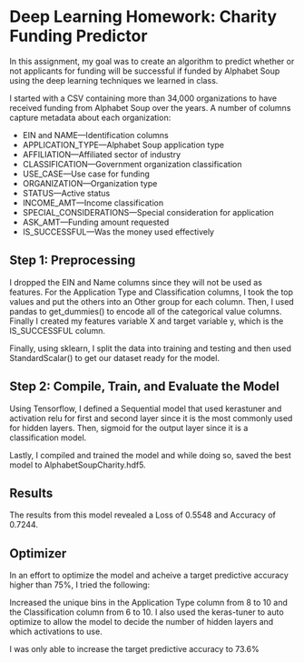 # Deep Learning Homework: Charity Funding Predictor

In this assignment, my goal was to create an algorithm to predict whether or not applicants for funding will be successful if funded by Alphabet Soup using the deep learning techniques we learned in class. 

I started with a CSV containing more than 34,000 organizations to have received funding from Alphabet Soup over the years. A number of columns capture metadata about each organization:

  - EIN and NAME—Identification columns
  - APPLICATION_TYPE—Alphabet Soup application type
  - AFFILIATION—Affiliated sector of industry
  - CLASSIFICATION—Government organization classification
  - USE_CASE—Use case for funding
  - ORGANIZATION—Organization type
  - STATUS—Active status
  - INCOME_AMT—Income classification
  - SPECIAL_CONSIDERATIONS—Special consideration for application
  - ASK_AMT—Funding amount requested
  - IS_SUCCESSFUL—Was the money used effectively


## Step 1: Preprocessing

I dropped the EIN and Name columns since they will not be used as features.
For the Application Type and Classification columns, I took the top values and put the others into an Other group for each column.
Then, I used pandas to get_dummies() to encode all of the categorical value columns. Finally I created my features variable X and target variable y, which is the IS_SUCCESSFUL column.

Finally, using sklearn, I split the data into training and testing and then used StandardScalar() to get our dataset ready for the model.

## Step 2: Compile, Train, and Evaluate the Model

Using Tensorflow, I defined a Sequential model that used kerastuner and activation relu for first and second layer since it is the most commonly used for hidden layers. Then,  sigmoid for the output layer since it is a classification model.  

Lastly, I compiled and trained the model and while doing so, saved the best model to AlphabetSoupCharity.hdf5.

## Results

The results from this model revealed a Loss of 0.5548 and Accuracy of 0.7244.

## Optimizer

In an effort to optimize the model and acheive a target predictive accuracy higher than 75%, I tried the following:

Increased the unique bins in the Application Type column from 8 to 10 and the Classification column from 6 to 10. I also used the keras-tuner to auto optimize to allow the model to decide the number of hidden layers and which activations to use.

I was only able to increase the target predictive accuracy to 73.6%
